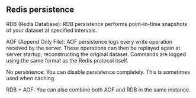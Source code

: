 ## Redis persistence
RDB (Redis Database): RDB persistence performs point-in-time snapshots of your dataset at specified intervals.

AOF (Append Only File): AOF persistence logs every write operation received by the server. These operations can then be replayed again at server startup, reconstructing the original dataset. Commands are logged using the same format as the Redis protocol itself.

No persistence: You can disable persistence completely. This is sometimes used when caching.

RDB + AOF: You can also combine both AOF and RDB in the same instance.
